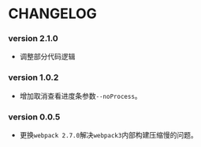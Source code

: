 # CHANGELOG

### version 2.1.0

- 调整部分代码逻辑

### version 1.0.2

- 增加取消查看进度条参数`--noProcess`。

### version 0.0.5

- 更换`webpack 2.7.0`解决`webpack3`内部构建压缩慢的问题。
